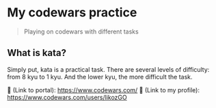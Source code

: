 # My codewars practice
> Playing on codewars with different tasks


## What is kata?
Simply put, kata is a practical task. There are several levels of difficulty: from 8 kyu to 1 kyu. And the lower kyu, the more difficult the task.

🔗 (Link to portal): https://www.codewars.com/
👤 (Link to my profile): https://www.codewars.com/users/likozGO

